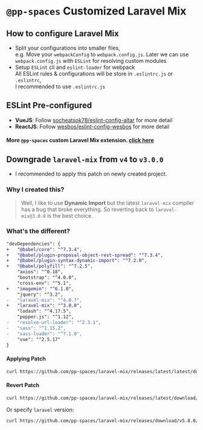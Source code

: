 # `@pp-spaces` Customized Laravel Mix

## How to configure Laravel Mix

- Split your configurations into smaller files,  
  e.g. Move your `webpackConfig` to `webpack.config.js`. Later we can use `webpack.config.js` with `ESLint` for resolving custom modules
- Setup `ESLint` cli and `eslint-loader` for webpack  
  All ESLint rules & configurations will be store in `.eslintrc.js` or `.eslintrc`,  
  I recommended to use `.eslintrc.js`
  
## ESLint Pre-configured
- **VueJS**: Follow [socheatsok78/eslint-config-altar](https://github.com/socheatsok78/eslint-config-altar#readme) for more detail
- **ReactJS**: Follow [wesbos/eslint-config-wesbos](https://github.com/wesbos/eslint-config-wesbos#readme) for more detail

#### More `@pp-spaces` custom Laravel Mix extension. [click here](https://github.com/search?q=topic%3Alaravel-mix+org%3App-spaces&type=Repositories)

## Downgrade `laravel-mix` from `v4` to `v3.0.0`

- I recommended to apply this patch on newly created project.

### Why I created this?

> Well, I like to use **Dynamic Import** but the latest `laravel-mix` compiler has a bug that broke everything. So reverting back to `laravel-mix@3.0.0` is the best choice.

### What's the different?

```diff
"devDependencies": {
+   "@babel/core": "^7.3.4",
+   "@babel/plugin-proposal-object-rest-spread": "^7.3.4",
+   "@babel/plugin-syntax-dynamic-import": "^7.2.0",
+   "@babel/polyfill": "^7.2.5",
    "axios": "^0.18",
    "bootstrap": "^4.0.0",
    "cross-env": "^5.1",
+   "imagemin": "^6.1.0",
    "jquery": "^3.2",
-   "laravel-mix": "^4.0.7",
+   "laravel-mix": "^3.0.0",
    "lodash": "^4.17.5",
    "popper.js": "^1.12",
-   "resolve-url-loader": "^2.3.1",
-   "sass": "^1.15.2",
-   "sass-loader": "^7.1.0",
    "vue": "^2.5.17"
}
```

#### Applying Patch

```sh
curl https://github.com/pp-spaces/laravel-mix/releases/latest/latest/download/package.json.diff | git apply -
```

#### Revert Patch

```sh
curl https://github.com/pp-spaces/laravel-mix/releases/latest/download/package.json.diff | git apply -R -
```

Or specify `laravel` version:

```sh
curl https://github.com/pp-spaces/laravel-mix/releases/download/v5.8.0/package.json.diff | git apply -
```

